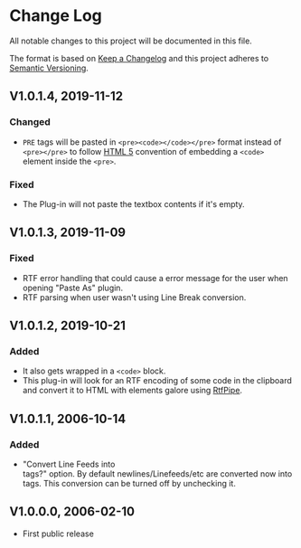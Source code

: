 # Change Log

All notable changes to this project will be documented in this file.

The format is based on [Keep a Changelog](http://keepachangelog.com/)
and this project adheres to [Semantic Versioning](http://semver.org/).

## V1.0.1.4, 2019-11-12
### Changed
- `PRE` tags will be pasted in `<pre><code></code></pre>` format instead of `<pre></pre>` to follow [HTML 5](https://html.spec.whatwg.org/multipage/text-level-semantics.html#the-code-element) convention of embedding a `<code>` element inside the `<pre>`.

### Fixed
- The Plug-in will not paste the textbox contents if it's empty.

## V1.0.1.3, 2019-11-09
### Fixed
- RTF error handling that could cause a error message for the user when opening "Paste As" plugin.
- RTF parsing when user wasn't using Line Break conversion.

## V1.0.1.2, 2019-10-21
### Added
- It also gets wrapped in a `<code>` block.
- This plug-in will look for an RTF encoding of some code in the clipboard and convert it to HTML with <span> elements galore  using [RtfPipe](https://github.com/erdomke/RtfPipe).

## V1.0.1.1, 2006-10-14
### Added
- "Convert Line Feeds into <BR> tags?" option.
	By default newlines/Linefeeds/etc are converted now into <BR> tags. 
		This conversion can be turned off by unchecking it.

## V1.0.0.0, 2006-02-10
- First public release
